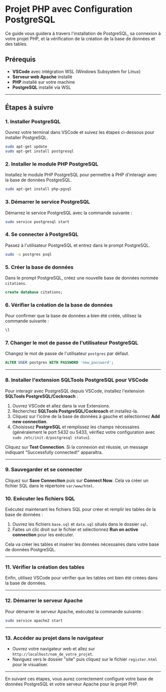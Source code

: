 
# Projet PHP avec Configuration PostgreSQL

Ce guide vous guidera à travers l'installation de PostgreSQL, sa connexion à votre projet PHP, et la vérification de la création de la base de données et des tables.

## Prérequis
- **VSCode** avec intégration WSL (Windows Subsystem for Linux)
- **Serveur web Apache** installé
- **PHP** installé sur votre machine
- **PostgreSQL** installé via WSL

---

## Étapes à suivre

### 1. Installer PostgreSQL
Ouvrez votre terminal dans VSCode et suivez les étapes ci-dessous pour installer PostgreSQL.

```bash
sudo apt-get update
sudo apt-get install postgresql
```

### 2. Installer le module PHP PostgreSQL
Installez le module PHP PostgreSQL pour permettre à PHP d'interagir avec la base de données PostgreSQL.

```bash
sudo apt-get install php-pgsql
```

### 3. Démarrer le service PostgreSQL
Démarrez le service PostgreSQL avec la commande suivante :

```bash
sudo service postgresql start
```

### 4. Se connecter à PostgreSQL
Passez à l'utilisateur PostgreSQL et entrez dans le prompt PostgreSQL.

```bash
sudo -u postgres psql
```

### 5. Créer la base de données
Dans le prompt PostgreSQL, créez une nouvelle base de données nommée `citations`.

```sql
create database citations;
```

### 6. Vérifier la création de la base de données
Pour confirmer que la base de données a bien été créée, utilisez la commande suivante :

```sql
\l
```

### 7. Changer le mot de passe de l'utilisateur PostgreSQL
Changez le mot de passe de l'utilisateur `postgres` par défaut.

```sql
ALTER USER postgres WITH PASSWORD 'new_password';
```

---

### 8. Installer l'extension SQLTools PostgreSQL pour VSCode
Pour interagir avec PostgreSQL depuis VSCode, installez l'extension **SQLTools PostgreSQL/Cockroach** :

1. Ouvrez VSCode et allez dans la vue Extensions.
2. Recherchez **SQLTools PostgreSQL/Cockroach** et installez-la.
3. Cliquez sur l'icône de la base de données à gauche et sélectionnez **Add new connection**.
4. Choisissez **PostgreSQL** et remplissez les champs nécessaires (généralement le port 5432 ou 5433, vérifiez votre configuration avec `sudo /etc/init.d/postgresql status`).

Cliquez sur **Test Connection**. Si la connexion est réussie, un message indiquant "Successfully connected!" apparaîtra.

---

### 9. Sauvegarder et se connecter
Cliquez sur **Save Connection** puis sur **Connect Now**. Cela va créer un fichier SQL dans le répertoire `var/www/html`.

### 10. Exécuter les fichiers SQL
Exécutez maintenant les fichiers SQL pour créer et remplir les tables de la base de données :

1. Ouvrez les fichiers `base.sql` et `data.sql` situés dans le dossier `sql`.
2. Faites un clic droit sur le fichier et sélectionnez **Run on active connection** pour les exécuter.

Cela va créer les tables et insérer les données nécessaires dans votre base de données PostgreSQL.

---

### 11. Vérifier la création des tables
Enfin, utilisez VSCode pour vérifier que les tables ont bien été créées dans la base de données.

---

### 12. Démarrer le serveur Apache
Pour démarrer le serveur Apache, exécutez la commande suivante :

```bash
sudo service apache2 start
```

---

### 13. Accéder au projet dans le navigateur
- Ouvrez votre navigateur web et allez sur `http://localhost/nom_de_votre_projet`.
- Naviguez vers le dossier "site" puis cliquez sur le fichier `register.html` pour le visualiser.

---

En suivant ces étapes, vous aurez correctement configuré votre base de données PostgreSQL et votre serveur Apache pour le projet PHP.

